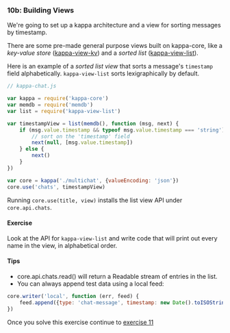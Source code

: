 ### 10b: Building Views

We're going to set up a kappa architecture and a view for sorting messages by timestamp.

There are some pre-made general purpose views built on kappa-core, like a *key-value store* ([kappa-view-kv](https://github.com/noffle/kappa-view-kv)) and a *sorted list* ([kappa-view-list](https://github.com/noffle/kappa-view-list)).

Here is an example of a *sorted list view* that sorts a message's `timestamp` field alphabetically. `kappa-view-list` sorts lexigraphically by default.

```js
// kappa-chat.js

var kappa = require('kappa-core')
var memdb = require('memdb')
var list = require('kappa-view-list')

var timestampView = list(memdb(), function (msg, next) {
    if (msg.value.timestamp && typeof msg.value.timestamp === 'string') {
        // sort on the 'timestamp' field
        next(null, [msg.value.timestamp])
    } else {
        next()
    }
})

var core = kappa('./multichat', {valueEncoding: 'json'})
core.use('chats', timestampView)
```

Running `core.use(title, view)` installs the list view API under `core.api.chats`.

#### Exercise

Look at the API for `kappa-view-list` and write code that will print out every name in the view, in alphabetical order.

#### Tips

- core.api.chats.read() will return a Readable stream of entries in the list.
- You can always append test data using a local feed:

```js
core.writer('local', function (err, feed) {
    feed.append({type: 'chat-message', timestamp: new Date().toISOString() })
})
```

Once you solve this exercise continue to [exercise 11](11.md)
